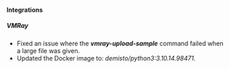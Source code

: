 
#### Integrations

##### VMRay

- Fixed an issue where the ***vmray-upload-sample*** command failed when a large file was given.
- Updated the Docker image to: *demisto/python3:3.10.14.98471*.
